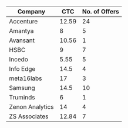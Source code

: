 | Company         | CTC   | No. of Offers |
|-----------------|-------|---------------|
| Accenture       | 12.59 |            24 |
| Amantya         |     8 |             5 |
| Avansant        | 10.56 |             1 |
| HSBC            |     9 |             7 |
| Incedo          |  5.55 |             5 |
| Info Edge       |  14.5 |             4 |
| meta16labs      |    17 |             3 |
| Samsung         |  14.5 |            10 |
| Truminds        |     6 |             1 |
| Zenon Analytics |    14 |             4 |
| ZS Associates   | 12.84 |             7 |